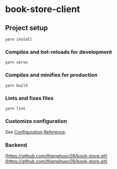# book-store-client

## Project setup
```
yarn install
```

### Compiles and hot-reloads for development
```
yarn serve
```

### Compiles and minifies for production
```
yarn build
```

### Lints and fixes files
```
yarn lint
```

### Customize configuration
See [Configuration Reference](https://cli.vuejs.org/config/).

### Backend
[https://github.com/thienphuoc09/book-store.git](https://github.com/thienphuoc09/book-store.git)

